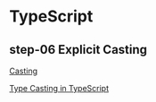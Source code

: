 # TypeScript

## step-06 Explicit Casting

[Casting](https://www.w3schools.com/typescript/typescript_casting.php)

[Type Casting in TypeScript](https://www.codingninjas.com/codestudio/library/type-casting-in-typescript)
